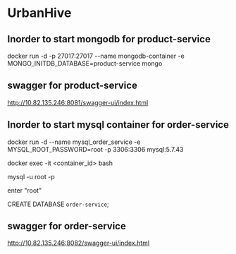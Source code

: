 # UrbanHive

## Inorder to start mongodb for product-service
docker run -d -p 27017:27017 --name mongodb-container -e MONGO_INITDB_DATABASE=product-service mongo

## swagger for product-service
http://10.82.135.246:8081/swagger-ui/index.html

## Inorder to start mysql container for order-service
docker run -d --name mysql_order_service -e MYSQL_ROOT_PASSWORD=root -p 3306:3306 mysql:5.7.43

docker exec -it <container_id> bash

mysql -u root -p 

enter "root"

CREATE DATABASE `order-service`;

## swagger for order-service
http://10.82.135.246:8082/swagger-ui/index.html
